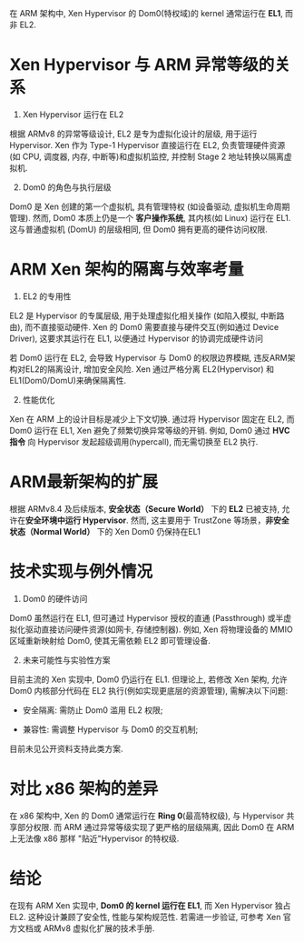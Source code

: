 
在 ARM 架构中, Xen Hypervisor 的 Dom0(特权域)的 kernel 通常运行在 **EL1**, 而非 EL2.

# Xen Hypervisor 与 ARM 异常等级的关系

1. Xen Hypervisor 运行在 EL2

根据 ARMv8 的异常等级设计, EL2 是专为虚拟化设计的层级, 用于运行 Hypervisor. Xen 作为 Type-1 Hypervisor 直接运行在 EL2, 负责管理硬件资源(如 CPU, 调度器, 内存, 中断等)和虚拟机监控, 并控制 Stage 2 地址转换以隔离虚拟机.

2. Dom0 的角色与执行层级

Dom0 是 Xen 创建的第一个虚拟机, 具有管理特权 (如设备驱动, 虚拟机生命周期管理). 然而, Dom0 本质上仍是一个 **客户操作系统**, 其内核(如 Linux) 运行在 EL1. 这与普通虚拟机 (DomU) 的层级相同, 但 Dom0 拥有更高的硬件访问权限.

# ARM Xen 架构的隔离与效率考量

1. EL2 的专用性

EL2 是 Hypervisor 的专属层级, 用于处理虚拟化相关操作 (如陷入模拟, 中断路由), 而不直接驱动硬件. Xen 的 Dom0 需要直接与硬件交互(例如通过 Device Driver), 这要求其运行在 EL1, 以便通过 Hypervisor 的协调完成硬件访问

若 Dom0 运行在 EL2, 会导致 Hypervisor 与 Dom0 的权限边界模糊, 违反ARM架构对EL2的隔离设计, 增加安全风险. Xen 通过严格分离 EL2(Hypervisor) 和 EL1(Dom0/DomU)来确保隔离性.

2. 性能优化

Xen 在 ARM 上的设计目标是减少上下文切换. 通过将 Hypervisor 固定在 EL2, 而 Dom0 运行在 EL1, Xen 避免了频繁切换异常等级的开销. 例如, Dom0 通过 **HVC 指令** 向 Hypervisor 发起超级调用(hypercall), 而无需切换至 EL2 执行.

# ARM最新架构的扩展

根据 ARMv8.4 及后续版本, **安全状态（Secure World）** 下的 **EL2** 已被支持, 允许在**安全环境中运行 Hypervisor**. 然而, 这主要用于 TrustZone 等场景，**非安全状态（Normal World）** 下的 Xen Dom0 仍保持在EL1

# 技术实现与例外情况

1. Dom0 的硬件访问

Dom0 虽然运行在 EL1, 但可通过 Hypervisor 授权的直通 (Passthrough) 或半虚拟化驱动直接访问硬件资源(如网卡, 存储控制器). 例如, Xen 将物理设备的 MMIO 区域重新映射给 Dom0, 使其无需依赖 EL2 即可管理设备.

2. 未来可能性与实验性方案

目前主流的 Xen 实现中, Dom0 仍运行在 EL1. 但理论上, 若修改 Xen 架构, 允许 Dom0 内核部分代码在 EL2 执行(例如实现更底层的资源管理), 需解决以下问题:

- 安全隔离: 需防止 Dom0 滥用 EL2 权限;

- 兼容性: 需调整 Hypervisor 与 Dom0 的交互机制;

目前未见公开资料支持此类方案.

# 对比 x86 架构的差异

在 x86 架构中, Xen 的 Dom0 通常运行在 **Ring 0**(最高特权级), 与 Hypervisor 共享部分权限. 而 ARM 通过异常等级实现了更严格的层级隔离, 因此 Dom0 在 ARM 上无法像 x86 那样 "贴近"Hypervisor 的特权级.

# 结论

在现有 ARM Xen 实现中, **Dom0 的 kernel 运行在 EL1**, 而 Xen Hypervisor 独占 EL2. 这种设计兼顾了安全性, 性能与架构规范性. 若需进一步验证, 可参考 Xen 官方文档或 ARMv8 虚拟化扩展的技术手册.
